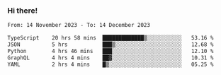 ### Hi there!

<!--START_SECTION:waka-->

```txt
From: 14 November 2023 - To: 14 December 2023

TypeScript    20 hrs 58 mins  █████████████▒░░░░░░░░░░░   53.16 %
JSON          5 hrs           ███▒░░░░░░░░░░░░░░░░░░░░░   12.68 %
Python        4 hrs 46 mins   ███░░░░░░░░░░░░░░░░░░░░░░   12.10 %
GraphQL       4 hrs 4 mins    ██▓░░░░░░░░░░░░░░░░░░░░░░   10.31 %
YAML          2 hrs 4 mins    █▒░░░░░░░░░░░░░░░░░░░░░░░   05.25 %
```

<!--END_SECTION:waka-->
